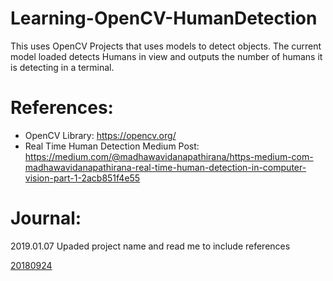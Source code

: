 # Learning-OpenCV-HumanDetection

This uses OpenCV Projects that uses models to detect objects. The current model loaded detects Humans in view and outputs the number of humans it is detecting in a terminal. 

# References: 
- OpenCV Library: https://opencv.org/
- Real Time Human Detection Medium Post: https://medium.com/@madhawavidanapathirana/https-medium-com-madhawavidanapathirana-real-time-human-detection-in-computer-vision-part-1-2acb851f4e55

# Journal: 
2019.01.07 Upaded project name and read me to include references

[20180924](https://www.youtube.com/watch?v=ff7WgyQ5Nkk&feature=youtu.be)
